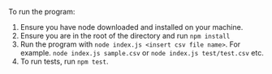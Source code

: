 To run the program:

1. Ensure you have node downloaded and installed on your machine.
2. Ensure you are in the root of the directory and run `npm install`
3. Run the program with `node index.js <insert csv file name>`. For example. `node index.js sample.csv` or `node index.js test/test.csv` etc.
4. To run tests, run `npm test`.

